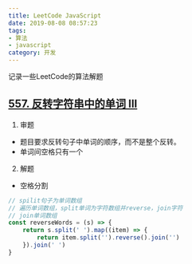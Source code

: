 ```yaml
---
title: LeetCode JavaScript
date: 2019-08-08 08:57:23
tags:
- 算法
- javascript
category: 开发
---
```


记录一些LeetCode的算法解题

<!-- more -->
## [557. 反转字符串中的单词 III](https://leetcode-cn.com/problems/reverse-words-in-a-string-iii/)
1. 审题
  * 题目要求反转句子中单词的顺序，而不是整个反转。
  * 单词间空格只有一个
2. 解题
  * 空格分割
```javascript
// spilit句子为单词数组
// 遍历单词数组，split单词为字符数组并reverse，join字符
// join单词数组
const reverseWords = (s) => {
    return s.split(' ').map((item) => {
        return item.split('').reverse().join('')
    }).join(' ')
}
```
